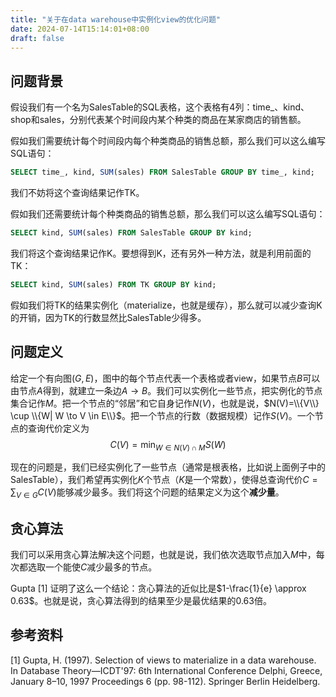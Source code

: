 ```yaml
---
title: "关于在data warehouse中实例化view的优化问题"
date: 2024-07-14T15:14:01+08:00
draft: false
---
```


## 问题背景

假设我们有一个名为SalesTable的SQL表格，这个表格有4列：time_、kind、shop和sales，分别代表某个时间段内某个种类的商品在某家商店的销售额。

假如我们需要统计每个时间段内每个种类商品的销售总额，那么我们可以这么编写SQL语句：
```sql
SELECT time_, kind, SUM(sales) FROM SalesTable GROUP BY time_, kind;
```

我们不妨将这个查询结果记作TK。

假如我们还需要统计每个种类商品的销售总额，那么我们可以这么编写SQL语句：

```sql
SELECT kind, SUM(sales) FROM SalesTable GROUP BY kind;
```

我们将这个查询结果记作K。要想得到K，还有另外一种方法，就是利用前面的TK：
```sql
SELECT kind, SUM(sales) FROM TK GROUP BY kind;
```

假如我们将TK的结果实例化（materialize，也就是缓存），那么就可以减少查询K的开销，因为TK的行数显然比SalesTable少得多。

## 问题定义

给定一个有向图$(G,E)$，图中的每个节点代表一个表格或者view，如果节点$B$可以由节点$A$得到，就建立一条边$A \to B$。我们可以实例化一些节点，把实例化的节点集合记作$M$。把一个节点的“邻居”和它自身记作$N(V)$，也就是说，$N(V)=\\{V\\} \cup \\{W| W \to V \in E\\}$。把一个节点的行数（数据规模）记作$S(V)$。一个节点的查询代价定义为
$$
C(V) = \min_{W\in N(V) \cap M} S(W)
$$

现在的问题是，我们已经实例化了一些节点（通常是根表格，比如说上面例子中的SalesTable），我们希望再实例化$K$个节点（$K$是一个常数），使得总查询代价$C=\sum_{V\in G}C(V)$能够减少最多。我们将这个问题的结果定义为这个**减少量**。

## 贪心算法

我们可以采用贪心算法解决这个问题，也就是说，我们依次选取节点加入$M$中，每次都选取一个能使$C$减少最多的节点。

Gupta [1] 证明了这么一个结论：贪心算法的近似比是$1-\frac{1}{e} \approx 0.63$。也就是说，贪心算法得到的结果至少是最优结果的0.63倍。

## 参考资料

[1] Gupta, H. (1997). Selection of views to materialize in a data warehouse. In Database Theory—ICDT'97: 6th International Conference Delphi, Greece, January 8–10, 1997 Proceedings 6 (pp. 98-112). Springer Berlin Heidelberg.